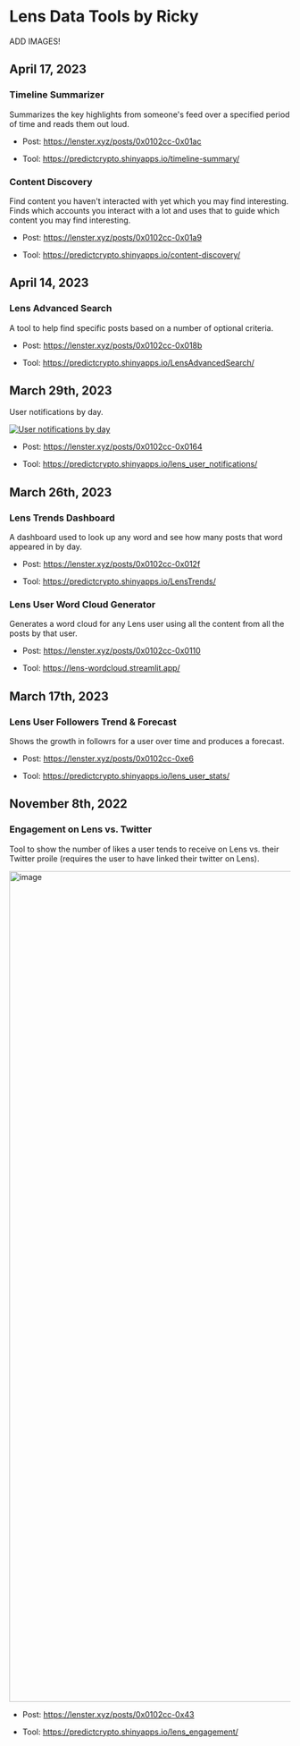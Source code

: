 # Lens Data Tools by Ricky

ADD IMAGES!


## April 17, 2023

### Timeline Summarizer

Summarizes the key highlights from someone's feed over a specified period of time and reads them out loud.

- Post: https://lenster.xyz/posts/0x0102cc-0x01ac

- Tool: https://predictcrypto.shinyapps.io/timeline-summary/


### Content Discovery

Find content you haven't interacted with yet which you may find interesting. Finds which accounts you interact with a lot and uses that to guide which content you may find interesting.

- Post: https://lenster.xyz/posts/0x0102cc-0x01a9

- Tool: https://predictcrypto.shinyapps.io/content-discovery/



## April 14, 2023

### Lens Advanced Search

A tool to help find specific posts based on a number of optional criteria.

- Post: https://lenster.xyz/posts/0x0102cc-0x018b

- Tool: https://predictcrypto.shinyapps.io/LensAdvancedSearch/


## March 29th, 2023

User notifications by day.

<a href="https://predictcrypto.shinyapps.io/lens_user_notifications/" target="_blank">
    <img src="https://user-images.githubusercontent.com/32306488/236478601-60fd36f5-7368-41b9-b92f-d69a8e4ce1b0.png" alt="User notifications by day">
</a>

- Post: https://lenster.xyz/posts/0x0102cc-0x0164

- Tool: https://predictcrypto.shinyapps.io/lens_user_notifications/



## March 26th, 2023

### Lens Trends Dashboard

A dashboard used to look up any word and see how many posts that word appeared in by day.

- Post: https://lenster.xyz/posts/0x0102cc-0x012f

- Tool: https://predictcrypto.shinyapps.io/LensTrends/


### Lens User Word Cloud Generator

Generates a word cloud for any Lens user using all the content from all the posts by that user.

- Post: https://lenster.xyz/posts/0x0102cc-0x0110

- Tool: https://lens-wordcloud.streamlit.app/


## March 17th, 2023

### Lens User Followers Trend & Forecast

Shows the growth in followrs for a user over time and produces a forecast.

- Post: https://lenster.xyz/posts/0x0102cc-0xe6

- Tool: https://predictcrypto.shinyapps.io/lens_user_stats/


## November 8th, 2022

### Engagement on Lens vs. Twitter

Tool to show the number of likes a user tends to receive on Lens vs. their Twitter proile (requires the user to have linked their twitter on Lens).

<img width="1486" alt="image" src="https://user-images.githubusercontent.com/32306488/236480597-60497ac9-aeac-4a2d-baca-d46fe58a7f72.png">

- Post: https://lenster.xyz/posts/0x0102cc-0x43

- Tool: https://predictcrypto.shinyapps.io/lens_engagement/



